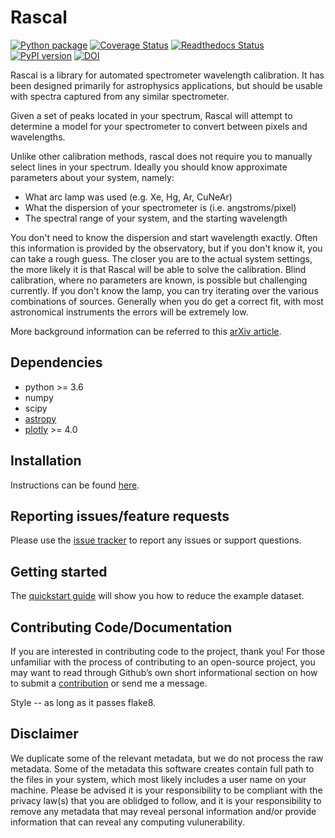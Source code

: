 # Rascal
[![Python package](https://github.com/jveitchmichaelis/rascal/actions/workflows/python-package.yml/badge.svg)](https://github.com/jveitchmichaelis/rascal/actions/workflows/python-package.yml)
[![Coverage Status](https://coveralls.io/repos/github/jveitchmichaelis/rascal/badge.svg?branch=main)](https://coveralls.io/github/jveitchmichaelis/rascal?branch=main)
[![Readthedocs Status](https://readthedocs.org/projects/rascal/badge/?version=latest&style=flat)](https://rascal.readthedocs.io/en/latest/)
[![PyPI version](https://badge.fury.io/py/rascal.svg)](https://badge.fury.io/py/rascal)
[![DOI](https://zenodo.org/badge/DOI/10.5281/zenodo.4117517.svg)](https://doi.org/10.5281/zenodo.4117517)

Rascal is a library for automated spectrometer wavelength calibration. It has been designed primarily for astrophysics applications, but should be usable with spectra captured from any similar spectrometer.

Given a set of peaks located in your spectrum, Rascal will attempt to determine a model for your spectrometer to convert between pixels and wavelengths.

Unlike other calibration methods, rascal does not require you to manually select lines in your spectrum. Ideally you should know  approximate parameters about your system, namely:

* What arc lamp was used (e.g. Xe, Hg, Ar, CuNeAr)
* What the dispersion of your spectrometer is (i.e. angstroms/pixel)
* The spectral range of your system, and the starting wavelength

You don't need to know the dispersion and start wavelength exactly. Often this information is provided by the observatory, but if you don't know it, you can take a rough guess. The closer you are to the actual system settings, the more likely it is that Rascal will be able to solve the calibration. Blind calibration, where no parameters are known, is possible but challenging currently. If you don't know the lamp, you can try iterating over the various combinations of sources. Generally when you do get a correct fit, with most astronomical instruments the errors will be extremely low.

More background information can be referred to this [arXiv article](https://ui.adsabs.harvard.edu/abs/2019arXiv191205883V/abstract).


## Dependencies
* python >= 3.6
* numpy
* scipy
* [astropy](https://github.com/astropy/astropy)
* [plotly](https://github.com/plotly/plotly.py) >= 4.0

## Installation
Instructions can be found [here](https://rascal.readthedocs.io/en/latest/installation/installation.html).

## Reporting issues/feature requests
Please use the [issue tracker](https://github.com/jveitchmichaelis/rascal/issues) to report any issues or support questions.

## Getting started
The [quickstart guide](https://rascal.readthedocs.io/en/latest/tutorial/quickstart.html) will show you how to reduce the example dataset.

## Contributing Code/Documentation
If you are interested in contributing code to the project, thank you! For those unfamiliar with the process of contributing to an open-source project, you may want to read through Github’s own short informational section on how to submit a [contribution](https://opensource.guide/how-to-contribute/#how-to-submit-a-contribution) or send me a message.

Style -- as long as it passes flake8.

## Disclaimer
We duplicate some of the relevant metadata, but we do not process the raw metadata. Some of the metadata this software creates contain full path to the files in your system, which most likely includes a user name on your machine. Please be advised it is your responsibility to be compliant with the privacy law(s) that you are oblidged to follow, and it is your responsibility to remove any metadata that may reveal personal information and/or provide information that can reveal any computing vulunerability.
